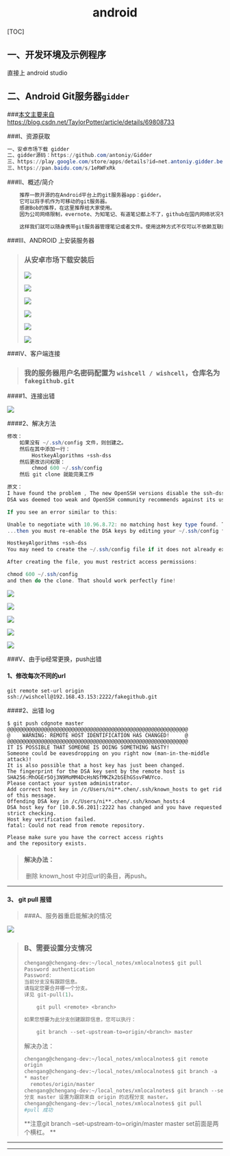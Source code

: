 # <center>android</center>

[TOC]

## 一、开发环境及示例程序

直接上 android studio



## 二、Android Git服务器`gidder`

###[本文主要来自](https://blog.csdn.net/TaylorPotter/article/details/69808733) https://blog.csdn.net/TaylorPotter/article/details/69808733

###I、资源获取

```powershell
一、安卓市场下载 gidder
二、gidder源码：https://github.com/antoniy/Gidder
三、https://play.google.com/store/apps/details?id=net.antoniy.gidder.beta 
三、https://pan.baidu.com/s/1eRWFxRk
```

###II、概述/简介

```powershell
    推荐一款开源的在Android平台上的git服务器app：gidder。
    它可以将手机作为可移动的git服务器。
    感谢Bob的推荐，在这里推荐给大家使用。
	因为公司网络限制，evernote、为知笔记、有道笔记都上不了，github在国内网络状况不佳，所以找到这样一个工具，将自己的android手机变成一个移动的git服务器，每天下班前将公司记的笔记同步到自己的手机上，回家了再同步到私人电脑上，反之亦然。

	这样我们就可以随身携带git服务器管理笔记或者文件。使用这种方式不仅可以不依赖互联网，而且还可以看到到自己笔记每一笔提交，随时回退修改，方便很多。只可惜现在只有Android平台上能勾使用。
```

###III、ANDROID 上安装服务器

> ### 从安卓市场下载安装后
>
> ![](./attach/gidder_start_index.png)
>
> ![](./attach/start_settings.png)
>
> ![](./attach/add_user.png)
>
> ![](./attach/add_repo.png)
>
> ![](./attach/add_user_to_repo.png)
>
> ![](./attach/git_test.png)
>
> 

###IV、客户端连接

> ### 我的服务器用户名密码配置为 `wishcell / wishcell`，仓库名为`fakegithub.git`

####1、连接出错

![](./attach/github_conn_gidder.png)

####2、解决方法

```powershell
修改：
	如果没有 ~/.ssh/config 文件，则创建之。
	然后在其中添加一行：
		HostkeyAlgorithms +ssh-dss
	然后更改访问权限：
		chmod 600 ~/.ssh/config
	然后 git clone 就能完美工作

原文：
I have found the problem , The new OpenSSH versions disable the ssh-dss (DSA) public key algorithm. 
DSA was deemed too weak and OpenSSH community recommends against its use.

If you see an error similar to this:

Unable to negotiate with 10.96.8.72: no matching host key type found. Their offer: ssh-dss
...then you must re-enable the DSA keys by editing your ~/.ssh/config file to add the following line:

HostkeyAlgorithms +ssh-dss
You may need to create the ~/.ssh/config file if it does not already exist.

After creating the file, you must restrict access permissions:

chmod 600 ~/.ssh/config
and then do the clone. That should work perfectly fine!
```

![](./attach/open_ssh_cfg.png)

![](./attach/edit_ssh_dss.png)

![](./attach/ssh_cfg_access_mode.png)

![](./attach/gidder_clone_succ.png)

![](./attach/gidder_commit.png)

###V、由于ip经常更换，push出错

#### 1、修改每次不同的url

```shell
git remote set-url origin ssh://wishcell@192.168.43.153:2222/fakegithub.git
```

####2、出错 log

```
$ git push cdgnote master
@@@@@@@@@@@@@@@@@@@@@@@@@@@@@@@@@@@@@@@@@@@@@@@@@@@@@@@@@@@
@    WARNING: REMOTE HOST IDENTIFICATION HAS CHANGED!     @
@@@@@@@@@@@@@@@@@@@@@@@@@@@@@@@@@@@@@@@@@@@@@@@@@@@@@@@@@@@
IT IS POSSIBLE THAT SOMEONE IS DOING SOMETHING NASTY!
Someone could be eavesdropping on you right now (man-in-the-middle attack)!
It is also possible that a host key has just been changed.
The fingerprint for the DSA key sent by the remote host is
SHA256:MhOGEr5Oj3N9MoMM4DcHsNSfMKZk2bSEhGSsvFWUYco.
Please contact your system administrator.
Add correct host key in /c/Users/ni**.chen/.ssh/known_hosts to get rid of this message.
Offending DSA key in /c/Users/ni**.chen/.ssh/known_hosts:4
DSA host key for [10.0.56.201]:2222 has changed and you have requested strict checking.
Host key verification failed.
fatal: Could not read from remote repository.

Please make sure you have the correct access rights
and the repository exists.
```

> #### 解决办法：
>
> ​	删除 known_host 中对应url的条目，再push。 

---

#### 3、 git pull 报错

> ###A、服务器重启能解决的情况

![](./attach/gidder_git_pull_err.png)

> ### B、需要设置分支情况
>
> ```powershell
> chengang@chengang-dev:~/local_notes/xmlocalnotes$ git pull
> Password authentication
> Password: 
> 当前分支没有跟踪信息。
> 请指定您要合并哪一个分支。
> 详见 git-pull(1)。
> 
>     git pull <remote> <branch>
> 
> 如果您想要为此分支创建跟踪信息，您可以执行：
> 
>     git branch --set-upstream-to=origin/<branch> master
> ```
>
> 解决办法：
>
> ```powershell
> chengang@chengang-dev:~/local_notes/xmlocalnotes$ git remote
> origin
> chengang@chengang-dev:~/local_notes/xmlocalnotes$ git branch -a
> * master
>   remotes/origin/master
> chengang@chengang-dev:~/local_notes/xmlocalnotes$ git branch --set-upstream-to=origin/master master
> 分支 master 设置为跟踪来自 origin 的远程分支 master。
> chengang@chengang-dev:~/local_notes/xmlocalnotes$ git pull
> #pull 成功
> ```
>
> **注意git branch –set-upstream-to=origin/master master set前面是两个横杠。 **



---



---